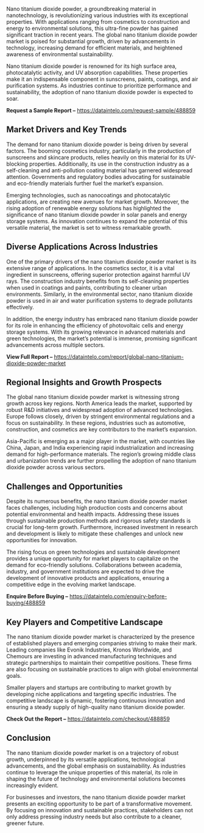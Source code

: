 Nano titanium dioxide powder, a groundbreaking material in nanotechnology, is revolutionizing various industries with its exceptional properties. With applications ranging from cosmetics to construction and energy to environmental solutions, this ultra-fine powder has gained significant traction in recent years. The global nano titanium dioxide powder market is poised for substantial growth, driven by advancements in technology, increasing demand for efficient materials, and heightened awareness of environmental sustainability.

Nano titanium dioxide powder is renowned for its high surface area, photocatalytic activity, and UV absorption capabilities. These properties make it an indispensable component in sunscreens, paints, coatings, and air purification systems. As industries continue to prioritize performance and sustainability, the adoption of nano titanium dioxide powder is expected to soar.

**Request a Sample Report –** https://dataintelo.com/request-sample/488859

## Market Drivers and Key Trends

The demand for nano titanium dioxide powder is being driven by several factors. The booming cosmetics industry, particularly in the production of sunscreens and skincare products, relies heavily on this material for its UV-blocking properties. Additionally, its use in the construction industry as a self-cleaning and anti-pollution coating material has garnered widespread attention. Governments and regulatory bodies advocating for sustainable and eco-friendly materials further fuel the market’s expansion.

Emerging technologies, such as nanocoatings and photocatalytic applications, are creating new avenues for market growth. Moreover, the rising adoption of renewable energy solutions has highlighted the significance of nano titanium dioxide powder in solar panels and energy storage systems. As innovation continues to expand the potential of this versatile material, the market is set to witness remarkable growth.

## Diverse Applications Across Industries

One of the primary drivers of the nano titanium dioxide powder market is its extensive range of applications. In the cosmetics sector, it is a vital ingredient in sunscreens, offering superior protection against harmful UV rays. The construction industry benefits from its self-cleaning properties when used in coatings and paints, contributing to cleaner urban environments. Similarly, in the environmental sector, nano titanium dioxide powder is used in air and water purification systems to degrade pollutants effectively.

In addition, the energy industry has embraced nano titanium dioxide powder for its role in enhancing the efficiency of photovoltaic cells and energy storage systems. With its growing relevance in advanced materials and green technologies, the market’s potential is immense, promising significant advancements across multiple sectors.

**View Full Report –** https://dataintelo.com/report/global-nano-titanium-dioxide-powder-market

## Regional Insights and Growth Prospects

The global nano titanium dioxide powder market is witnessing strong growth across key regions. North America leads the market, supported by robust R&D initiatives and widespread adoption of advanced technologies. Europe follows closely, driven by stringent environmental regulations and a focus on sustainability. In these regions, industries such as automotive, construction, and cosmetics are key contributors to the market’s expansion.

Asia-Pacific is emerging as a major player in the market, with countries like China, Japan, and India experiencing rapid industrialization and increasing demand for high-performance materials. The region’s growing middle class and urbanization trends are further propelling the adoption of nano titanium dioxide powder across various sectors.

## Challenges and Opportunities

Despite its numerous benefits, the nano titanium dioxide powder market faces challenges, including high production costs and concerns about potential environmental and health impacts. Addressing these issues through sustainable production methods and rigorous safety standards is crucial for long-term growth. Furthermore, increased investment in research and development is likely to mitigate these challenges and unlock new opportunities for innovation.

The rising focus on green technologies and sustainable development provides a unique opportunity for market players to capitalize on the demand for eco-friendly solutions. Collaborations between academia, industry, and government institutions are expected to drive the development of innovative products and applications, ensuring a competitive edge in the evolving market landscape.

**Enquire Before Buying –** https://dataintelo.com/enquiry-before-buying/488859

## Key Players and Competitive Landscape

The nano titanium dioxide powder market is characterized by the presence of established players and emerging companies striving to make their mark. Leading companies like Evonik Industries, Kronos Worldwide, and Chemours are investing in advanced manufacturing techniques and strategic partnerships to maintain their competitive positions. These firms are also focusing on sustainable practices to align with global environmental goals.

Smaller players and startups are contributing to market growth by developing niche applications and targeting specific industries. The competitive landscape is dynamic, fostering continuous innovation and ensuring a steady supply of high-quality nano titanium dioxide powder.

**Check Out the Report –** https://dataintelo.com/checkout/488859

## Conclusion

The nano titanium dioxide powder market is on a trajectory of robust growth, underpinned by its versatile applications, technological advancements, and the global emphasis on sustainability. As industries continue to leverage the unique properties of this material, its role in shaping the future of technology and environmental solutions becomes increasingly evident.

For businesses and investors, the nano titanium dioxide powder market presents an exciting opportunity to be part of a transformative movement. By focusing on innovation and sustainable practices, stakeholders can not only address pressing industry needs but also contribute to a cleaner, greener future.
